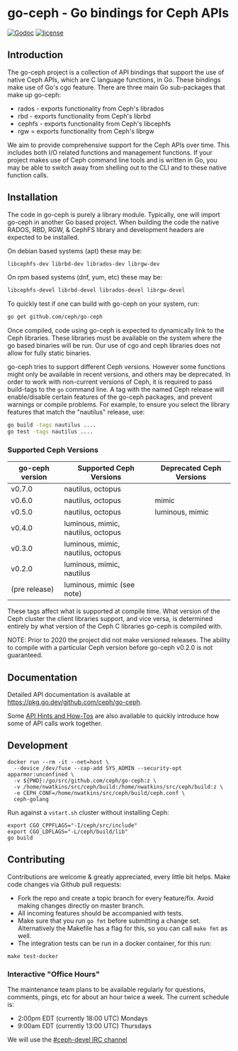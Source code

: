 # go-ceph - Go bindings for Ceph APIs

[![Godoc](http://img.shields.io/badge/godoc-reference-blue.svg?style=flat)](https://godoc.org/github.com/ceph/go-ceph) [![license](http://img.shields.io/badge/license-MIT-red.svg?style=flat)](https://raw.githubusercontent.com/ceph/go-ceph/master/LICENSE)

## Introduction

The go-ceph project is a collection of API bindings that support the use of
native Ceph APIs, which are C language functions, in Go. These bindings make
use of Go's cgo feature.
There are three main Go sub-packages that make up go-ceph:
* rados - exports functionality from Ceph's librados
* rbd - exports functionality from Ceph's librbd
* cephfs - exports functionality from Ceph's libcephfs
* rgw = exports functionality from Ceph's librgw

We aim to provide comprehensive support for the Ceph APIs over time. This
includes both I/O related functions and management functions.  If your project
makes use of Ceph command line tools and is written in Go, you may be able to
switch away from shelling out to the CLI and to these native function calls.

## Installation

The code in go-ceph is purely a library module. Typically, one will import
go-ceph in another Go based project. When building the code the native RADOS,
RBD, RGW, & CephFS library and development headers are expected to be installed.

On debian based systems (apt) these may be:
```sh
libcephfs-dev librbd-dev librados-dev librgw-dev
```

On rpm based systems (dnf, yum, etc) these may be:
```sh
libcephfs-devel librbd-devel librados-devel librgw-devel
```

To quickly test if one can build with go-ceph on your system, run:
```sh
go get github.com/ceph/go-ceph
```

Once compiled, code using go-ceph is expected to dynamically link to the Ceph
libraries. These libraries must be available on the system where the go based
binaries will be run. Our use of cgo and ceph libraries does not allow for
fully static binaries.

go-ceph tries to support different Ceph versions. However some functions might
only be available in recent versions, and others may be deprecated. In order to
work with non-current versions of Ceph, it is required to pass build-tags to
the `go` command line. A tag with the named Ceph release will enable/disable
certain features of the go-ceph packages, and prevent warnings or compile
problems. For example, to ensure you select the library features that match
the "nautilus" release, use:
```sh
go build -tags nautilus ....
go test -tags nautilus ....
```

### Supported Ceph Versions

| go-ceph version | Supported Ceph Versions | Deprecated Ceph Versions |
| --------------- | ------------------------| -------------------------|
| v0.7.0          | nautilus, octopus       |                          |
| v0.6.0          | nautilus, octopus       | mimic                    |
| v0.5.0          | nautilus, octopus       | luminous, mimic          |
| v0.4.0          | luminous, mimic, nautilus, octopus | |
| v0.3.0          | luminous, mimic, nautilus, octopus | |
| v0.2.0          | luminous, mimic, nautilus          | |
| (pre release)   | luminous, mimic  (see note)        | |

These tags affect what is supported at compile time. What version of the Ceph
cluster the client libraries support, and vice versa, is determined entirely
by what version of the Ceph C libraries go-ceph is compiled with.

NOTE: Prior to 2020 the project did not make versioned releases. The ability to
compile with a particular Ceph version before go-ceph v0.2.0 is not guaranteed.


## Documentation

Detailed API documentation is available at
<https://pkg.go.dev/github.com/ceph/go-ceph>.

Some [API Hints and How-Tos](./docs/hints.md) are also available to quickly
introduce how some of API calls work together.


## Development

```
docker run --rm -it --net=host \
  --device /dev/fuse --cap-add SYS_ADMIN --security-opt apparmor:unconfined \
  -v ${PWD}:/go/src/github.com/ceph/go-ceph:z \
  -v /home/nwatkins/src/ceph/build:/home/nwatkins/src/ceph/build:z \
  -e CEPH_CONF=/home/nwatkins/src/ceph/build/ceph.conf \
  ceph-golang
```

Run against a `vstart.sh` cluster without installing Ceph:

```
export CGO_CPPFLAGS="-I/ceph/src/include"
export CGO_LDFLAGS="-L/ceph/build/lib"
go build
```

## Contributing

Contributions are welcome & greatly appreciated, every little bit helps. Make code changes via Github pull requests:

- Fork the repo and create a topic branch for every feature/fix. Avoid
  making changes directly on master branch.
- All incoming features should be accompanied with tests.
- Make sure that you run `go fmt` before submitting a change
  set. Alternatively the Makefile has a flag for this, so you can call
  `make fmt` as well.
- The integration tests can be run in a docker container, for this run:

```
make test-docker
```

### Interactive "Office Hours"

The maintenance team plans to be available regularly for questions, comments,
pings, etc for about an hour twice a week. The current schedule is:

* 2:00pm EDT (currently 18:00 UTC) Mondays
* 9:00am EDT (currently 13:00 UTC) Thursdays

We will use the [#ceph-devel IRC channel](https://ceph.io/irc/)
